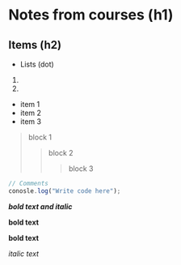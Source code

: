 # Notes from courses (h1)
## Items (h2)
* Lists (dot)
1. 
2. 

- item 1
- item 2
- item 3

> block 1 
>> block 2
>>> block 3

``` js -- code here
// Comments
conosle.log("Write code here");
```
***bold text and italic*** 

**bold text**

__bold text__

*italic text*

